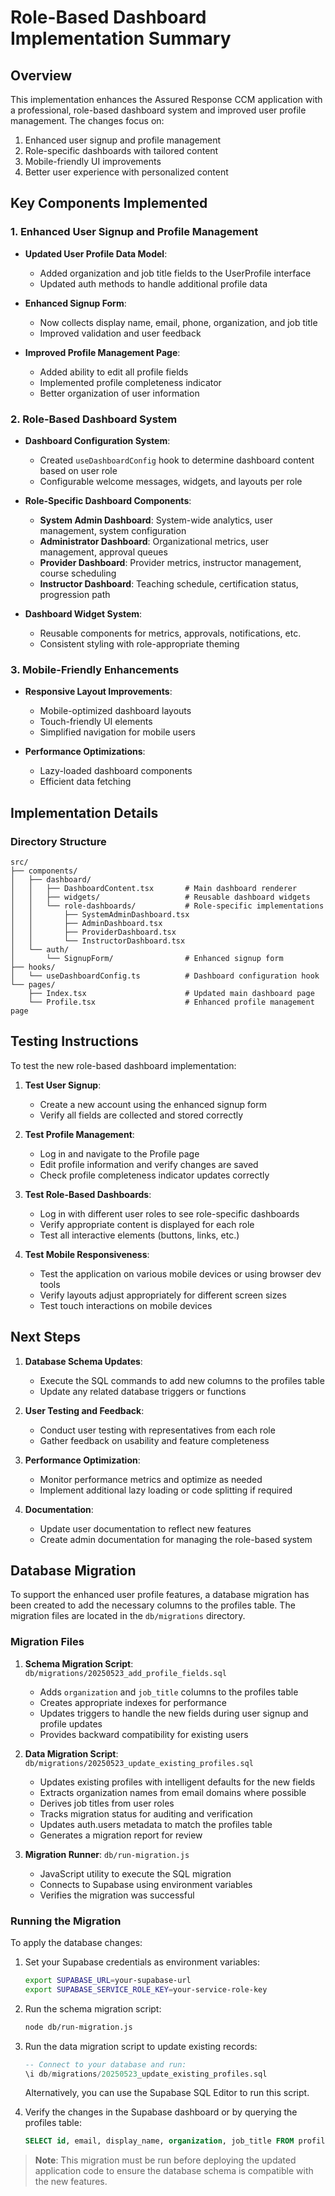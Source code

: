 # Role-Based Dashboard Implementation Summary

## Overview

This implementation enhances the Assured Response CCM application with a professional, role-based dashboard system and improved user profile management. The changes focus on:

1. Enhanced user signup and profile management
2. Role-specific dashboards with tailored content
3. Mobile-friendly UI improvements
4. Better user experience with personalized content

## Key Components Implemented

### 1. Enhanced User Signup and Profile Management

- **Updated User Profile Data Model**:
  - Added organization and job title fields to the UserProfile interface
  - Updated auth methods to handle additional profile data

- **Enhanced Signup Form**:
  - Now collects display name, email, phone, organization, and job title
  - Improved validation and user feedback

- **Improved Profile Management Page**:
  - Added ability to edit all profile fields
  - Implemented profile completeness indicator
  - Better organization of user information

### 2. Role-Based Dashboard System

- **Dashboard Configuration System**:
  - Created `useDashboardConfig` hook to determine dashboard content based on user role
  - Configurable welcome messages, widgets, and layouts per role

- **Role-Specific Dashboard Components**:
  - **System Admin Dashboard**: System-wide analytics, user management, system configuration
  - **Administrator Dashboard**: Organizational metrics, user management, approval queues
  - **Provider Dashboard**: Provider metrics, instructor management, course scheduling
  - **Instructor Dashboard**: Teaching schedule, certification status, progression path

- **Dashboard Widget System**:
  - Reusable components for metrics, approvals, notifications, etc.
  - Consistent styling with role-appropriate theming

### 3. Mobile-Friendly Enhancements

- **Responsive Layout Improvements**:
  - Mobile-optimized dashboard layouts
  - Touch-friendly UI elements
  - Simplified navigation for mobile users

- **Performance Optimizations**:
  - Lazy-loaded dashboard components
  - Efficient data fetching

## Implementation Details

### Directory Structure

```
src/
├── components/
│   ├── dashboard/
│   │   ├── DashboardContent.tsx       # Main dashboard renderer
│   │   ├── widgets/                   # Reusable dashboard widgets
│   │   └── role-dashboards/           # Role-specific implementations
│   │       ├── SystemAdminDashboard.tsx
│   │       ├── AdminDashboard.tsx
│   │       ├── ProviderDashboard.tsx
│   │       └── InstructorDashboard.tsx
│   └── auth/
│       └── SignupForm/                # Enhanced signup form
├── hooks/
│   └── useDashboardConfig.ts          # Dashboard configuration hook
└── pages/
    ├── Index.tsx                      # Updated main dashboard page
    └── Profile.tsx                    # Enhanced profile management page
```

## Testing Instructions

To test the new role-based dashboard implementation:

1. **Test User Signup**:
   - Create a new account using the enhanced signup form
   - Verify all fields are collected and stored correctly

2. **Test Profile Management**:
   - Log in and navigate to the Profile page
   - Edit profile information and verify changes are saved
   - Check profile completeness indicator updates correctly

3. **Test Role-Based Dashboards**:
   - Log in with different user roles to see role-specific dashboards
   - Verify appropriate content is displayed for each role
   - Test all interactive elements (buttons, links, etc.)

4. **Test Mobile Responsiveness**:
   - Test the application on various mobile devices or using browser dev tools
   - Verify layouts adjust appropriately for different screen sizes
   - Test touch interactions on mobile devices

## Next Steps

1. **Database Schema Updates**:
   - Execute the SQL commands to add new columns to the profiles table
   - Update any related database triggers or functions

2. **User Testing and Feedback**:
   - Conduct user testing with representatives from each role
   - Gather feedback on usability and feature completeness

3. **Performance Optimization**:
   - Monitor performance metrics and optimize as needed
   - Implement additional lazy loading or code splitting if required

4. **Documentation**:
   - Update user documentation to reflect new features
   - Create admin documentation for managing the role-based system

## Database Migration

To support the enhanced user profile features, a database migration has been created to add the necessary columns to the profiles table. The migration files are located in the `db/migrations` directory.

### Migration Files

1. **Schema Migration Script**: `db/migrations/20250523_add_profile_fields.sql`
   - Adds `organization` and `job_title` columns to the profiles table
   - Creates appropriate indexes for performance
   - Updates triggers to handle the new fields during user signup and profile updates
   - Provides backward compatibility for existing users

2. **Data Migration Script**: `db/migrations/20250523_update_existing_profiles.sql`
   - Updates existing profiles with intelligent defaults for the new fields
   - Extracts organization names from email domains where possible
   - Derives job titles from user roles
   - Tracks migration status for auditing and verification
   - Updates auth.users metadata to match the profiles table
   - Generates a migration report for review

3. **Migration Runner**: `db/run-migration.js`
   - JavaScript utility to execute the SQL migration
   - Connects to Supabase using environment variables
   - Verifies the migration was successful

### Running the Migration

To apply the database changes:

1. Set your Supabase credentials as environment variables:
   ```bash
   export SUPABASE_URL=your-supabase-url
   export SUPABASE_SERVICE_ROLE_KEY=your-service-role-key
   ```

2. Run the schema migration script:
   ```bash
   node db/run-migration.js
   ```

3. Run the data migration script to update existing records:
   ```sql
   -- Connect to your database and run:
   \i db/migrations/20250523_update_existing_profiles.sql
   ```
   
   Alternatively, you can use the Supabase SQL Editor to run this script.

4. Verify the changes in the Supabase dashboard or by querying the profiles table:
   ```sql
   SELECT id, email, display_name, organization, job_title FROM profiles LIMIT 10;
   ```

> **Note**: This migration must be run before deploying the updated application code to ensure the database schema is compatible with the new features.